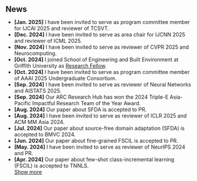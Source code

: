 <h1 id="news"></h1>

<h2 style="margin: 60px 0px 10px;">News</h2>

<ul>
<li><strong>[Jan. 2025]</strong> I have been invited to serve as program committee member for IJCAI 2025 and reviewer of TCSVT.</li>
<li><strong>[Dec. 2024]</strong> I have been invited to serve as area chair for IJCNN 2025 and reviewer of ICML 2025.</li>
<li><strong>[Nov. 2024]</strong> I have been invited to serve as reviewer of CVPR 2025 and Neurocomputing.</li>
<li><strong>[Oct. 2024]</strong> I joined School of Engineering and Built Environment at Griffith University as <a href="https://experts.griffith.edu.au/24217-zicheng-pan">Research Fellow</a>.</li>
<li><strong>[Oct. 2024]</strong> I have been invited to serve as program committee member of AAAI 2025 Undergraduate Consortium.</li>
<li><strong>[Sep. 2024]</strong> I have been invited to serve as reviewer of Neural Networks and AISTATS 2025.</li>
<li><strong>[Sep. 2024]</strong> Our ARC Research Hub has won the 2024 Triple-E Asia-Pacific Impactful Research Team of the Year Award.</li>
<li><strong>[Aug. 2024]</strong> Our paper about SFDA is accepted to PR.</li>
<li><strong>[Aug. 2024]</strong> I have been invited to serve as reviewer of ICLR 2025 and ACM MM Asia 2024.</li>
<li><strong>[Jul. 2024]</strong> Our paper about source-free domain adaptation (SFDA) is accepted to BMVC 2024.</li>
<li><strong>[Jun. 2024]</strong> Our paper about fine-grained FSCIL is accepted to PR.</li>
<li><strong>[May. 2024]</strong> I have been invited to serve as reviewer of NeurIPS 2024 and PR.</li>
<li><strong>[Apr. 2024]</strong> Our paper about few-shot class-incremental learning (FSCIL) is accepted to TNNLS.</li>
<a href="javascript:toggleVisibility('newsmore')" id="toggleButton">Show more</a>
<div id="newsmore" style="display:none">
<li><strong>[Feb. 2024]</strong> I have been invited to serve as reviewer of ACM MM 2024, ICME 2024 and TNNLS.</li>
<li><strong>[Jan. 2024]</strong> Our paper about anomaly detection on power grid is accepted to TIA.</li>
<li><strong>[Jan. 2024]</strong> Our paper about Lie algebra enabled ultra-FGVC is accepted to TNNLS.</li>
<li><strong>[Dec. 2023]</strong> I have been invited to serve as reviewer of CVPR 2024.</li>
<li><strong>[Jun. 2023]</strong> Our ARC Research Hub has won the 2023 Triple-E Global Innovation and Entrepreneurship Team of the Year (Rising Star) Award.</li>
<li><strong>[Oct. 2022]</strong> Our paper about incremental learning on ultra-FGVC is accepted to WACV.</li>
<li><strong>[Sep. 2021]</strong> Our paper about fine-grained classification is accepted to DICTA.</li>
<li><strong>[Dec. 2020]</strong> Our paper about frequency response analysis of modern air conditioners is accepted to TSG.</li>
<li><strong>[Nov. 2019]</strong> Our paper is accepted to ROBIO as an oral presentation paper.</li>

</div>

</ul>

<script>
  function toggleVisibility(id) {
    var element = document.getElementById(id);
    var button = document.getElementById('toggleButton');
    if (element.style.display === 'none') {
      element.style.display = 'block';
      button.innerText = 'Show less';
    } else {
      element.style.display = 'none';
      button.innerText = 'Show more';
    }
  }
</script>